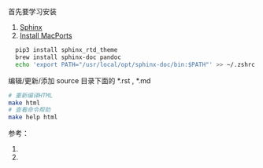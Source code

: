 首先要学习安装
1. [Sphinx](https://www.sphinx-doc.org/en/master/contents.html)
1. [Install MacPorts](https://guide.macports.org/chunked/installing.macports.html)

```bash
  pip3 install sphinx_rtd_theme
  brew install sphinx-doc pandoc
  echo 'export PATH="/usr/local/opt/sphinx-doc/bin:$PATH"' >> ~/.zshrc
```

编辑/更新/添加 source 目录下面的 *.rst , *.md

```bash
# 重新编译HTML
make html
# 查看命令帮助
make help html
```

参考：
1. [](https://github.com/mathLab/PyGeM/issues/94)
1. [](https://www.jianshu.com/p/78e9e1b8553a)